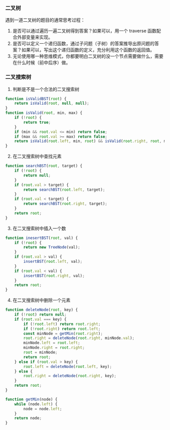 ### 二叉树

遇到一道二叉树的题目的通常思考过程：

1. 是否可以通过遍历一遍二叉树得到答案？如果可以，用一个 traverse 函数配合外部变量来实现。
2. 是否可以定义一个递归函数，通过子问题（子树）的答案推导出原问题的答案？如果可以，写出这个递归函数的定义，充分利用这个函数的返回值。
3. 无论使用哪一种思维模式，你都要明白二叉树的没一个节点需要做什么，需要在什么时候（前中后序）做。

###  二叉搜索树

1. 判断是不是一个合法的二叉搜索树

```js
function isValidBST(root) {
    return isValid(root, null, null);
}
function isValid(root, min, max) {
    if (!root) {
        return true;
    }
    if (min && root.val <= min) return false;
    if (max && root.val >= max) return false;
    return isValid(root.left, min, root) && isValid(root.right, root, max);
}
```

2. 在二叉搜索树中查找元素

```js
function searchBST(root, target) {
    if (!root) {
        return null;
    }
    if (root.val > target) {
        return searchBST(root.left, target);
    }
    if (root.val < target) {
        return searchBST(root.right, target);
    }
    return root;
}
```

3. 在二叉搜索树中插入一个数

```js
function inesertBST(root, val) {
    if (!root) {
        return new TreeNode(val);
    }
    if (root.val > val) {
        insertBST(root.left, val);
    }
    if (root.val < val) {
        insertBST(root.right, val);
    }
    return root;
}
```

4. 在二叉搜索树中删除一个元素

```js
function deleteNode(root, key) {
    if (!root) return null;
    if (root.val === key) {
        if (!root.left) return root.right;
        if (!root.right) return root.left;
        const minNode = getMin(root.right);
        root.right = deleteNode(root.right, minNode.val);
        minNode.left = root.left;
        minNode.right = root.right;
        root = minNode;
        return root;
    } else if (root.val > key) {
        root.left = deleteNode(root.left, key);
    } else {
        root.right = deleteNode(root.right, key);
    }
    return root;
}

function getMin(node) {
    while (node.left) {
        node = node.left;
    }
    return node;
}
```

